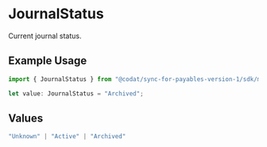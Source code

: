 # JournalStatus

Current journal status.

## Example Usage

```typescript
import { JournalStatus } from "@codat/sync-for-payables-version-1/sdk/models/shared";

let value: JournalStatus = "Archived";
```

## Values

```typescript
"Unknown" | "Active" | "Archived"
```
